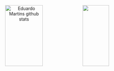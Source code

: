 <div align="center">  
  <img width="49%" height="195px" src="https://github-readme-stats.vercel.app/api?username=Eduardo-M-Martins&show_icons=true&count_private=true&hide_border=true&title_color=28a745&icon_color=28a745&text_color=c9d1d9&bg_color=0d1117" alt="Eduardo Martins github stats" /> 
  <img width="41%" height="195px" src="https://github-readme-stats.vercel.app/api/top-langs/?username=Eduardo-M-Martins&layout=compact&hide_border=true&title_color=28a745&text_color=c9d1d9&bg_color=0d1117" />
</div>
